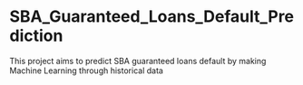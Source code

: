 # SBA_Guaranteed_Loans_Default_Prediction
This project aims to predict SBA guaranteed loans default by making Machine Learning through historical data
